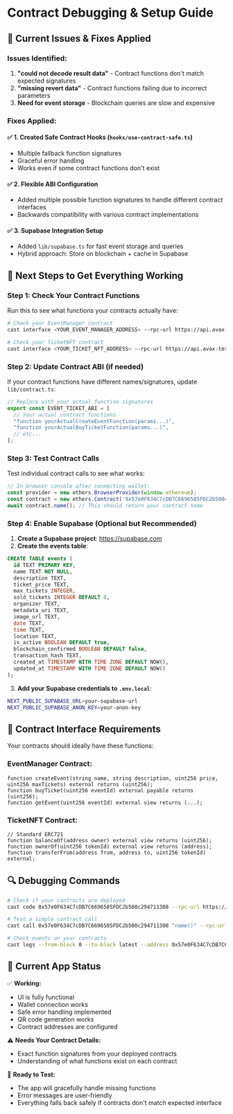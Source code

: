 # Contract Debugging & Setup Guide

## 🔧 Current Issues & Fixes Applied

### Issues Identified:
1. **"could not decode result data"** - Contract functions don't match expected signatures
2. **"missing revert data"** - Contract functions failing due to incorrect parameters
3. **Need for event storage** - Blockchain queries are slow and expensive

### Fixes Applied:

#### ✅ 1. Created Safe Contract Hooks (`hooks/use-contract-safe.ts`)
- Multiple fallback function signatures
- Graceful error handling
- Works even if some contract functions don't exist

#### ✅ 2. Flexible ABI Configuration
- Added multiple possible function signatures to handle different contract interfaces
- Backwards compatibility with various contract implementations

#### ✅ 3. Supabase Integration Setup
- Added `lib/supabase.ts` for fast event storage and queries
- Hybrid approach: Store on blockchain + cache in Supabase

## 🎯 Next Steps to Get Everything Working

### Step 1: Check Your Contract Functions

Run this to see what functions your contracts actually have:

```bash
# Check your EventManager contract
cast interface <YOUR_EVENT_MANAGER_ADDRESS> --rpc-url https://api.avax-test.network/ext/bc/C/rpc

# Check your TicketNFT contract  
cast interface <YOUR_TICKET_NFT_ADDRESS> --rpc-url https://api.avax-test.network/ext/bc/C/rpc
```

### Step 2: Update Contract ABI (if needed)

If your contract functions have different names/signatures, update `lib/contract.ts`:

```typescript
// Replace with your actual function signatures
export const EVENT_TICKET_ABI = [
  // Your actual contract functions
  "function yourActualCreateEventFunction(params...)",
  "function yourActualBuyTicketFunction(params...)",
  // etc...
];
```

### Step 3: Test Contract Calls

Test individual contract calls to see what works:

```javascript
// In browser console after connecting wallet:
const provider = new ethers.BrowserProvider(window.ethereum);
const contract = new ethers.Contract('0x57e0F634C7cDB7C6696585FDC2b500c294711308', ['function name() view returns (string)'], provider);
await contract.name(); // This should return your contract name
```

### Step 4: Enable Supabase (Optional but Recommended)

1. **Create a Supabase project**: https://supabase.com
2. **Create the events table**:
```sql
CREATE TABLE events (
  id TEXT PRIMARY KEY,
  name TEXT NOT NULL,
  description TEXT,
  ticket_price TEXT,
  max_tickets INTEGER,
  sold_tickets INTEGER DEFAULT 0,
  organizer TEXT,
  metadata_uri TEXT,
  image_url TEXT,
  date TEXT,
  time TEXT,
  location TEXT,
  is_active BOOLEAN DEFAULT true,
  blockchain_confirmed BOOLEAN DEFAULT false,
  transaction_hash TEXT,
  created_at TIMESTAMP WITH TIME ZONE DEFAULT NOW(),
  updated_at TIMESTAMP WITH TIME ZONE DEFAULT NOW()
);
```

3. **Add your Supabase credentials to `.env.local`**:
```bash
NEXT_PUBLIC_SUPABASE_URL=your-supabase-url
NEXT_PUBLIC_SUPABASE_ANON_KEY=your-anon-key
```

## 🚀 Contract Interface Requirements

Your contracts should ideally have these functions:

### EventManager Contract:
```solidity
function createEvent(string name, string description, uint256 price, uint256 maxTickets) external returns (uint256);
function buyTicket(uint256 eventId) external payable returns (uint256);
function getEvent(uint256 eventId) external view returns (...);
```

### TicketNFT Contract:
```solidity
// Standard ERC721
function balanceOf(address owner) external view returns (uint256);
function ownerOf(uint256 tokenId) external view returns (address);
function transferFrom(address from, address to, uint256 tokenId) external;
```

## 🔍 Debugging Commands

```bash
# Check if your contracts are deployed
cast code 0x57e0F634C7cDB7C6696585FDC2b500c294711308 --rpc-url https://api.avax-test.network/ext/bc/C/rpc

# Test a simple contract call
cast call 0x57e0F634C7cDB7C6696585FDC2b500c294711308 "name()" --rpc-url https://api.avax-test.network/ext/bc/C/rpc

# Check events on your contracts
cast logs --from-block 0 --to-block latest --address 0x57e0F634C7cDB7C6696585FDC2b500c294711308 --rpc-url https://api.avax-test.network/ext/bc/C/rpc
```

## 📱 Current App Status

✅ **Working:**
- UI is fully functional
- Wallet connection works
- Safe error handling implemented
- QR code generation works
- Contract addresses are configured

⚠️ **Needs Your Contract Details:**
- Exact function signatures from your deployed contracts
- Understanding of what functions exist on each contract

🎯 **Ready to Test:**
- The app will gracefully handle missing functions
- Error messages are user-friendly
- Everything falls back safely if contracts don't match expected interface
